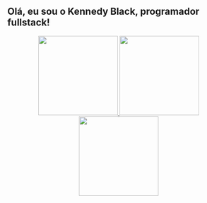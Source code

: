 ## Olá, eu sou o Kennedy Black, programador fullstack!
<div align="center">
  <a href="https://github.com/kennedy121">
  <img height="180em" src="https://github-readme-stats.vercel.app/api?username=kennedy121&theme=vue-dark&show_icons=true&hide_border=true&count_private=true"/>
  <img height="180em" src="https://github-readme-stats.vercel.app/api/top-langs/?username=kennedy121&theme=vue-dark&show_icons=true&hide_border=true&layout=compact"/>
  <img height="180em" src="https://github-readme-streak-stats.herokuapp.com/?user=kennedy121&theme=vue-dark&hide_border=true"/>

</div>
<!--
**kennedy121/kennedy121** is a ✨ _special_ ✨ repository because its `README.md` (this file) appears on your GitHub profile.

Here are some ideas to get you started:

- 🔭 I’m currently working on ...
- 🌱 I’m currently learning ...
- 👯 I’m looking to collaborate on ...
- 🤔 I’m looking for help with ...
- 💬 Ask me about ...
- 📫 How to reach me: ...
- 😄 Pronouns: ...
- ⚡ Fun fact: ...
-->
